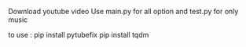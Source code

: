 ﻿Download youtube video
Use main.py for all option and test.py for only music

to use :
pip install pytubefix
pip install tqdm

